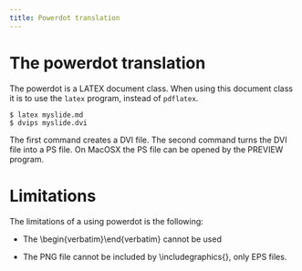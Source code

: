 ```yaml
---
title: Powerdot translation
---
```


# The powerdot translation

The powerdot is a LATEX document class. When using this document class
it is to use the ``latex`` program, instead of ``pdflatex``. 

    $ latex myslide.md
    $ dvips myslide.dvi

The first command creates a DVI file. The second command turns the DVI file
into a PS file. On MacOSX the PS file can be opened by the PREVIEW program.


# Limitations

The limitations of a using powerdot is the following:

- The \begin{verbatim}\end{verbatim} cannot be used

- The PNG file cannot be included by \includegraphics{}, only EPS files.



